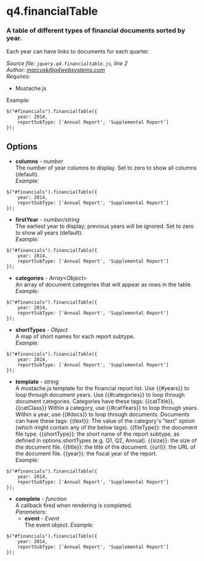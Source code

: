 # q4.financialTable

### A table of different types of financial documents sorted by year.
Each year can have links to documents for each quarter.

*Source file: `jquery.q4.financialtable.js`, line 2*  
*Author: marcusk@q4websystems.com*  
*Requires:*
- Mustache.js

Example:
```
$("#financials").financialTable({
    year: 2014,
    reportSubType: ['Annual Report', 'Supplemental Report']
});
```

## Options
- **columns** - *number*  
The number of year columns to display.
Set to zero to show all columns (default).  
*Example:*
```
$("#financials").financialTable({
    year: 2014,
    reportSubType: ['Annual Report', 'Supplemental Report']
});
```

- **firstYear** - *number&#x2F;string*  
The earliest year to display; previous years will be ignored.
Set to zero to show all years (default).  
*Example:*
```
$("#financials").financialTable({
    year: 2014,
    reportSubType: ['Annual Report', 'Supplemental Report']
});
```

- **categories** - *Array&lt;Object&gt;*  
An array of document categories that will appear as rows
in the table.  
*Example:*
```
$("#financials").financialTable({
    year: 2014,
    reportSubType: ['Annual Report', 'Supplemental Report']
});
```

- **shortTypes** - *Object*  
A map of short names for each report subtype.  
*Example:*
```
$("#financials").financialTable({
    year: 2014,
    reportSubType: ['Annual Report', 'Supplemental Report']
});
```

- **template** - *string*  
A mustache.js template for the financial report list.
Use {{#years}} to loop through document years.
Use {{#categories}} to loop through document categories.
Categories have these tags: {{catTitle}}, {{catClass}}
Within a category, use {{#catYears}} to loop through years.
Within a year, use {{#docs}} to loop through documents.
Documents can have these tags:
  {{text}}: The value of the category's "text" option
    (which might contain any of the below tags).
  {{fileType}}: the document file type.
  {{shortType}}: the short name of the report subtype,
    as defined in options.shortTypes (e.g. Q1, Q2, Annual).
  {{size}}: the size of the document file.
  {{title}}: the title of the document.
  {{url}}: the URL of the document file.
  {{year}}: the fiscal year of the report.  
*Example:*
```
$("#financials").financialTable({
    year: 2014,
    reportSubType: ['Annual Report', 'Supplemental Report']
});
```

- **complete** - *function*  
A callback fired when rendering is completed.  
*Parameters:*
    - **event** - *Event*  
    The event object.
*Example:*
```
$("#financials").financialTable({
    year: 2014,
    reportSubType: ['Annual Report', 'Supplemental Report']
});
```


